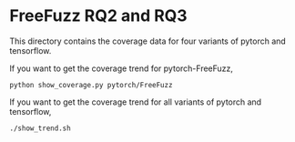 # FreeFuzz RQ2 and RQ3

This directory contains the coverage data for four variants of pytorch and tensorflow.

If you want to get the coverage trend for pytorch-FreeFuzz, 
```shell
python show_coverage.py pytorch/FreeFuzz
```

If you want to get the coverage trend for all variants of pytorch and tensorflow,
```shell
./show_trend.sh
```